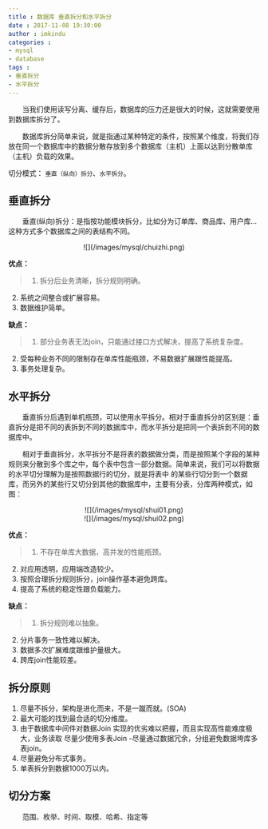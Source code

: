 ```yaml
---
title : 数据库 垂直拆分和水平拆分
date : 2017-11-08 19:30:00
author : imkindu
categories : 
- mysql
- database
tags : 
- 垂直拆分
- 水平拆分
---
```



　　当我们使用读写分离、缓存后，数据库的压力还是很大的时候，这就需要使用到数据库拆分了。

<!--more-->
        
　　数据库拆分简单来说，就是指通过某种特定的条件，按照某个维度，将我们存放在同一个数据库中的数据分散存放到多个数据库（主机）上面以达到分散单库（主机）负载的效果。 
 

切分模式： `垂直（纵向）拆分`、`水平拆分`。


## 垂直拆分

　　垂直(纵向)拆分：是指按功能模块拆分，比如分为订单库、商品库、用户库...这种方式多个数据库之间的表结构不同。

<div align="center">
![](/images/mysql/chuizhi.png)
</div>


**优点：**

> 1. 拆分后业务清晰，拆分规则明确。
2. 系统之间整合或扩展容易。
3. 数据维护简单。
 
**缺点：**

> 1. 部分业务表无法join，只能通过接口方式解决，提高了系统复杂度。
2. 受每种业务不同的限制存在单库性能瓶颈，不易数据扩展跟性能提高。
3. 事务处理复杂。 


## 水平拆分


　　垂直拆分后遇到单机瓶颈，可以使用水平拆分。相对于垂直拆分的区别是：垂直拆分是把不同的表拆到不同的数据库中，而水平拆分是把同一个表拆到不同的数据库中。
 
　　相对于垂直拆分，水平拆分不是将表的数据做分类，而是按照某个字段的某种规则来分散到多个库之中，每个表中包含一部分数据。简单来说，我们可以将数据的水平切分理解为是按照数据行的切分，就是将表中 的某些行切分到一个数据库，而另外的某些行又切分到其他的数据库中，主要有分表，分库两种模式，如图：


<div align="center">
![](/images/mysql/shui01.png)
</div>

<div align="center">
![](/images/mysql/shui02.png)
</div>

**优点：**

> 1. 不存在单库大数据，高并发的性能瓶颈。
2. 对应用透明，应用端改造较少。     
3. 按照合理拆分规则拆分，join操作基本避免跨库。
4. 提高了系统的稳定性跟负载能力。
 
**缺点：**

> 1. 拆分规则难以抽象。
2. 分片事务一致性难以解决。
3. 数据多次扩展难度跟维护量极大。
4. 跨库join性能较差。



## 拆分原则
    
1. 尽量不拆分，架构是进化而来，不是一蹴而就。(SOA)
2. 最大可能的找到最合适的切分维度。
3. 由于数据库中间件对数据Join 实现的优劣难以把握，而且实现高性能难度极大，业务读取  尽量少使用多表Join -尽量通过数据冗余，分组避免数据垮库多表join。
4. 尽量避免分布式事务。
5. 单表拆分到数据1000万以内。
 
## 切分方案
    
　　范围、枚举、时间、取模、哈希、指定等